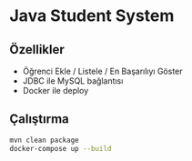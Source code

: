 # Java Student System

## Özellikler
- Öğrenci Ekle / Listele / En Başarılıyı Göster
- JDBC ile MySQL bağlantısı
- Docker ile deploy

## Çalıştırma
```bash
mvn clean package
docker-compose up --build
```
